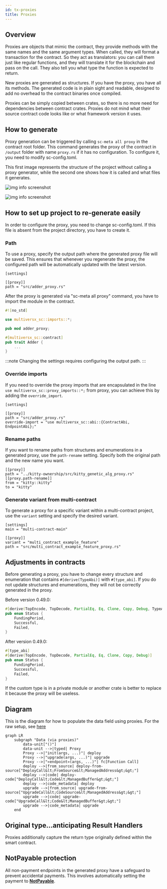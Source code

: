 ```yaml
---
id: tx-proxies
title: Proxies
---
```


[comment]: # (mx-abstract)

## Overview

Proxies are objects that mimic the contract, they provide methods with the same names and the same argument types. When called, they will format a transaction for the contract. So they act as translators: you can call them just like regular functions, and they will translate it for the blockchain and pass on the call. They also tell you what type the function is expected to return.

New proxies are generated as structures. If you have the proxy, you have all its methods. The generated code is in plain sight and readable, designed to add no overhead to the contract binaries once compiled.

Proxies can be simply copied between crates, so there is no more need for dependencies between contract crates. Proxies do not mind what their source contract code looks like or what framework version it uses.

[comment]: # (mx-context-auto)

## How to generate

Proxy generation can be triggered by calling `sc-meta all proxy` in the contract root folder. This command generates the proxy of the contract in `/output` folder with name `proxy.rs` if it has no configuration. To configure it, you need to modify sc-config.toml.

This first image represents the structure of the project without calling a proxy generator, while the second one shows how it is called and what files it generates.

![img info screenshot](/img/tree_before_proxy.png "Project structure before calling sc-meta all proxy in the example contract folder in the framework")

![img info screenshot](/img/tree_after_proxy.png "Project structure after calling sc-meta all proxy in the example contract folder in the framework")

[comment]: # (mx-context-auto)

## How to set up project to re-generate easily

In order to configure the proxy, you need to change sc-config.toml. If this file is absent from the project directory, you have to create it.

### Path

To use a proxy, specify the output path where the generated proxy file will be saved. This ensures that whenever you regenerate the proxy, the configured path will be automatically updated with the latest version.

```
[settings]

[[proxy]]
path = "src/adder_proxy.rs"
```

After the proxy is generated via "sc-meta all proxy" command, you have to import the module in the contract.

```rust title=adder.rs
#![no_std]

use multiversx_sc::imports::*;

pub mod adder_proxy;

#[multiversx_sc::contract]
pub trait Adder {
    ...
}
```
:::note
Changing the settings requires configuring the output path.
:::
### Override imports
If you need to override the proxy imports that are encapsulated in the line `use multiversx_sc::proxy_imports::*;` from proxy, you can achieve this by adding the `override_import`.


```
[settings]

[[proxy]]
path = "src/adder_proxy.rs"
override-import = "use multiversx_sc::abi::{ContractAbi, EndpointAbi};"
```

### Rename paths
If you want to rename paths from structures and enumerations in a generated proxy, use the `path-rename` setting. Specify both the original path and the new name you want.

```
[[proxy]]
path = "../kitty-ownership/src/kitty_genetic_alg_proxy.rs"
[[proxy.path-rename]]
from = "kitty::kitty"
to = "kitty"
```

### Generate variant from multi-contract
To generate a proxy for a specific variant within a multi-contract project, use the `variant` setting and specify the desired variant.

```
[settings]
main = "multi-contract-main"

[[proxy]]
variant = "multi_contract_example_feature"
path = "src/multi_contract_example_feature_proxy.rs"
```


[comment]: # (mx-context-auto)

## Adjustments in contracts

Before generating a proxy, you have to change every structure and enumeration that contains `#[derive(TypeAbi)]` with `#[type_abi]`. If you do not update structures and enumerations, they will not be correctly generated in the proxy.

Before version 0.49.0:
```rust title=lib.rs
#[derive(TopEncode, TopDecode, PartialEq, Eq, Clone, Copy, Debug, TypeAbi)]
pub enum Status {
    FundingPeriod,
    Successful,
    Failed,
}
```
After version 0.49.0:
```rust title=lib.rs
#[type_abi]
#[derive(TopEncode, TopDecode, PartialEq, Eq, Clone, Copy, Debug)]
pub enum Status {
    FundingPeriod,
    Successful,
    Failed,
}
```
If the custom type is in a private module or another crate is better to replace it because the proxy will be useless.


## Diagram

This is the diagram for how to populate the data field using proxies. For the raw setup, see [here](tx-data#diagram)

```mermaid
graph LR
    subgraph "Data (via proxies)"
        data-unit["()"]
        data-unit -->|typed| Proxy
        Proxy -->|"init(args, ...)"| deploy
        Proxy -->|"upgrade(args, ...)"| upgrade
        Proxy -->|"«endpoint»(args, ...)"| fc[Function Call]
        deploy -->|from_source| deploy-from-source["DeployCall&lt;FromSource&lt;ManagedAddress&gt;&gt;"]
        deploy -->|code| deploy-code["DeployCall&lt;Code&lt;ManagedBuffer&gt;&gt;"]
        deploy -->|code_metadata| deploy
        upgrade -->|from_source| upgrade-from-source["UpgradeCall&lt;CodeSource&lt;ManagedAddress&gt;&gt;"]
        upgrade -->|code| upgrade-code["UpgradeCall&lt;Code&lt;ManagedBuffer&gt;&gt;"]
        upgrade -->|code_metadata| upgrade
    end
```

## Original type...anticipating Result Handlers

Proxies additionally capture the return type originally defined within the smart contract.

## NotPayable protection

All non-payment endpoints in the generated proxy have a safeguard to prevent accidental payments. This involves automatically setting the payment to [**NotPayable**](tx-payment#notpayable).